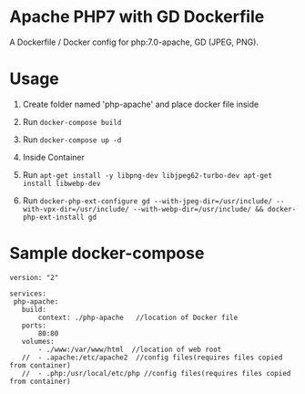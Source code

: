 # Apache PHP7 with GD Dockerfile 
A Dockerfile / Docker config for php:7.0-apache, GD (JPEG, PNG).


# Usage

1. Create folder named 'php-apache' and place docker file inside

2. Run `docker-compose build`

3. Run `docker-compose up -d`

4. Inside Container  

5. Run `apt-get install -y libpng-dev libjpeg62-turbo-dev apt-get install libwebp-dev`

6. Run `docker-php-ext-configure gd --with-jpeg-dir=/usr/include/ --with-vpx-dir=/usr/include/ --with-webp-dir=/usr/include/ && docker-php-ext-install gd`

# Sample docker-compose 

    version: "2"
    
    services:
     php-apache:
       build:
           context: ./php-apache   //location of Docker file
       ports:
           80:80
       volumes:
           - ./www:/var/www/html  //location of web root
       //  - .apache:/etc/apache2  //config files(requires files copied from container)
       //  - .php:/usr/local/etc/php //config files(requires files copied from container)

